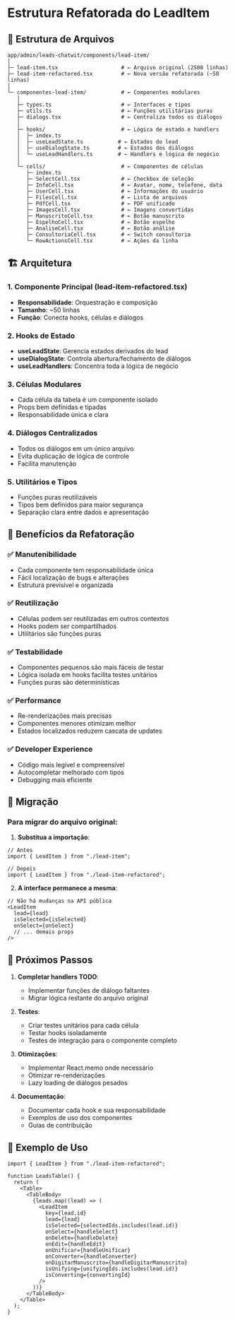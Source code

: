# Estrutura Refatorada do LeadItem

## 📁 Estrutura de Arquivos

```
app/admin/leads-chatwit/components/lead-item/
│
├─ lead-item.tsx                    # ← Arquivo original (2508 linhas)
├─ lead-item-refactored.tsx         # ← Nova versão refatorada (~50 linhas)
│
└─ componentes-lead-item/           # ← Componentes modulares
   │
   ├─ types.ts                      # ← Interfaces e tipos
   ├─ utils.ts                      # ← Funções utilitárias puras
   ├─ dialogs.tsx                   # ← Centraliza todos os diálogos
   │
   ├─ hooks/                        # ← Lógica de estado e handlers
   │  ├─ index.ts
   │  ├─ useLeadState.ts           # ← Estados do lead
   │  ├─ useDialogState.ts         # ← Estados dos diálogos
   │  └─ useLeadHandlers.ts        # ← Handlers e lógica de negócio
   │
   └─ cells/                        # ← Componentes de células
      ├─ index.ts
      ├─ SelectCell.tsx             # ← Checkbox de seleção
      ├─ InfoCell.tsx               # ← Avatar, nome, telefone, data
      ├─ UserCell.tsx               # ← Informações do usuário
      ├─ FilesCell.tsx              # ← Lista de arquivos
      ├─ PdfCell.tsx                # ← PDF unificado
      ├─ ImagesCell.tsx             # ← Imagens convertidas
      ├─ ManuscritoCell.tsx         # ← Botão manuscrito
      ├─ EspelhoCell.tsx            # ← Botão espelho
      ├─ AnaliseCell.tsx            # ← Botão análise
      ├─ ConsultoriaCell.tsx        # ← Switch consultoria
      └─ RowActionsCell.tsx         # ← Ações da linha
```

## 🏗️ Arquitetura

### 1. **Componente Principal (lead-item-refactored.tsx)**
- **Responsabilidade**: Orquestração e composição
- **Tamanho**: ~50 linhas
- **Função**: Conecta hooks, células e diálogos

### 2. **Hooks de Estado**
- **useLeadState**: Gerencia estados derivados do lead
- **useDialogState**: Controla abertura/fechamento de diálogos  
- **useLeadHandlers**: Concentra toda a lógica de negócio

### 3. **Células Modulares**
- Cada célula da tabela é um componente isolado
- Props bem definidas e tipadas
- Responsabilidade única e clara

### 4. **Diálogos Centralizados**
- Todos os diálogos em um único arquivo
- Evita duplicação de lógica de controle
- Facilita manutenção

### 5. **Utilitários e Tipos**
- Funções puras reutilizáveis
- Tipos bem definidos para maior segurança
- Separação clara entre dados e apresentação

## 🎯 Benefícios da Refatoração

### ✅ **Manutenibilidade**
- Cada componente tem responsabilidade única
- Fácil localização de bugs e alterações
- Estrutura previsível e organizada

### ✅ **Reutilização**
- Células podem ser reutilizadas em outros contextos
- Hooks podem ser compartilhados
- Utilitários são funções puras

### ✅ **Testabilidade**
- Componentes pequenos são mais fáceis de testar
- Lógica isolada em hooks facilita testes unitários
- Funções puras são determinísticas

### ✅ **Performance**
- Re-renderizações mais precisas
- Componentes menores otimizam melhor
- Estados localizados reduzem cascata de updates

### ✅ **Developer Experience**
- Código mais legível e compreensível
- Autocompletar melhorado com tipos
- Debugging mais eficiente

## 🔄 Migração

### Para migrar do arquivo original:

1. **Substitua a importação**:
```tsx
// Antes
import { LeadItem } from "./lead-item";

// Depois  
import { LeadItem } from "./lead-item-refactored";
```

2. **A interface permanece a mesma**:
```tsx
// Não há mudanças na API pública
<LeadItem
  lead={lead}
  isSelected={isSelected}
  onSelect={onSelect}
  // ... demais props
/>
```

## 🚀 Próximos Passos

1. **Completar handlers TODO**:
   - Implementar funções de diálogo faltantes
   - Migrar lógica restante do arquivo original

2. **Testes**:
   - Criar testes unitários para cada célula
   - Testar hooks isoladamente
   - Testes de integração para o componente completo

3. **Otimizações**:
   - Implementar React.memo onde necessário
   - Otimizar re-renderizações
   - Lazy loading de diálogos pesados

4. **Documentação**:
   - Documentar cada hook e sua responsabilidade
   - Exemplos de uso dos componentes
   - Guias de contribuição

## 📖 Exemplo de Uso

```tsx
import { LeadItem } from "./lead-item-refactored";

function LeadsTable() {
  return (
    <Table>
      <TableBody>
        {leads.map((lead) => (
          <LeadItem
            key={lead.id}
            lead={lead}
            isSelected={selectedIds.includes(lead.id)}
            onSelect={handleSelect}
            onDelete={handleDelete}
            onEdit={handleEdit}
            onUnificar={handleUnificar}
            onConverter={handleConverter}
            onDigitarManuscrito={handleDigitarManuscrito}
            isUnifying={unifyingIds.includes(lead.id)}
            isConverting={convertingId}
          />
        ))}
      </TableBody>
    </Table>
  );
}
``` 